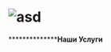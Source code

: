 # ![asd](Безымянный23.png)
************************************************Наши Услуги**********************************



